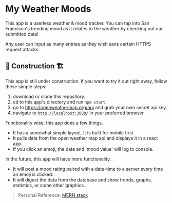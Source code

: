 # My Weather Moods
This app is a userless weather &amp; mood tracker. You can tap into San Francisco's trending mood as it relates to the weather by checking out our submitted data!

Any user can input as many entries as they wish sans certain HTTPS request attacks.

## 🚧 Construction 🏗
This app is still under construction. If you want to try it out right away, follow these simple steps:
1. download or clone this repository.
1. cd to this app's directory and run `npm start`.
1. go to https://openweathermap.org/api and grab your own secret api key.
1. navigate to [`http://localhost:3000/`](http://localhost:3000/) in your preferred browser.

Functionality wise, this app does a few things. 
- It has a somewhat simple layout. It is built for mobile first.
- It pulls data from the open weather map api and displays it in a react app.
- If you click an emoji, the date and 'mood value' will log to console.

In the future, this app will have more functionality.
- It will post a mood rating paired with a date-time to a server every time an emoji is clicked.
- It will digest the data from the database and show trends, graphs, statistics, or some other graphics.


> Personal Reference: [MERN stack](https://medium.com/javascript-in-plain-english/full-stack-mongodb-react-node-js-express-js-in-one-simple-app-6cc8ed6de274)
